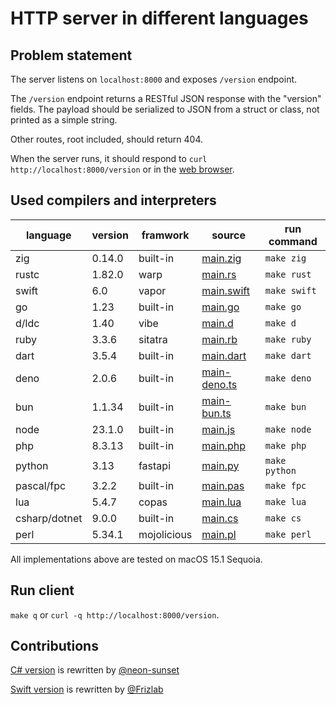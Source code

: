 # HTTP server in different languages

## Problem statement

The server listens on `localhost:8000` and exposes `/version` endpoint.

The `/version` endpoint returns a RESTful JSON response with the "version"
fields. The payload should be serialized to JSON from a struct or class,
not printed as a simple string.

Other routes, root included, should return 404.

When the server runs, it should respond to `curl http://localhost:8000/version`
or in the [web browser](http://localhost:8000/version).

## Used compilers and interpreters

| language | version | framwork | source | run command |
| --- | --- | --- | --- | --- |
| zig |  0.14.0 | built-in | [main.zig](./main.zig) | `make zig` |
| rustc |  1.82.0 | warp | [main.rs](./main.rs) | `make rust` |
| swift |  6.0 | vapor | [main.swift](./main.swift) | `make swift` |
| go |  1.23 | built-in | [main.go](./main.go) | `make go` |
| d/ldc | 1.40 | vibe | [main.d](./main.d) | `make d` |
| ruby |  3.3.6 | sitatra | [main.rb](./main.rb) | `make ruby` |
| dart |  3.5.4 | built-in | [main.dart](./main.dart) | `make dart` |
| deno |  2.0.6 | built-in | [main-deno.ts](./main-deno.ts) | `make deno` |
| bun |  1.1.34 | built-in | [main-bun.ts](./main-bun.ts) | `make bun` |
| node |  23.1.0 | built-in | [main.js](./main.js) | `make node` |
| php |  8.3.13 | built-in | [main.php](./main.php) | `make php` |
| python |  3.13 | fastapi | [main.py](./main.py) | `make python` |
| pascal/fpc | 3.2.2 | built-in | [main.pas](./main.pas) | `make fpc` |
| lua |  5.4.7 | copas | [main.lua](./main.lua) | `make lua` |
| csharp/dotnet | 9.0.0 | built-in | [main.cs](./main.cs) | `make cs` |
| perl | 5.34.1 | mojolicious | [main.pl](./main.pl) | `make perl` |

All implementations above are tested on macOS 15.1 Sequoia.

## Run client

`make q` or `curl -q http://localhost:8000/version`.

## Contributions

[C# version](./main.cs) is rewritten by [@neon-sunset](https://www.github.com/neon-sunset)

[Swift version](./main.swift) is rewritten by [@Frizlab](https://www.github.com/Frizlab)
